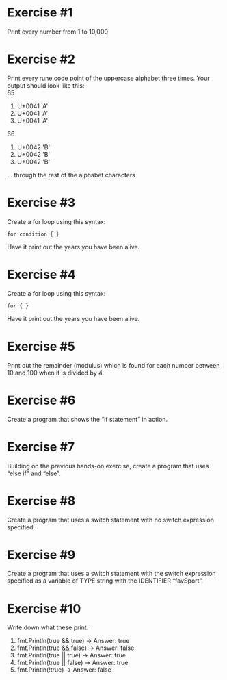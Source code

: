 # Exercise #1
Print every number from 1 to 10,000

# Exercise #2
Print every rune code point of the uppercase alphabet three times. Your output should look like this:<br/>
65
1. U+0041 'A'
2. U+0041 'A'
3. U+0041 'A'

66
1. U+0042 'B'
2. U+0042 'B'
3. U+0042 'B'

 … through the rest of the alphabet characters

# Exercise #3
Create a for loop using this syntax:

`for condition { }`

Have it print out the years you have been alive.

# Exercise #4
Create a for loop using this syntax:

`for { }`

Have it print out the years you have been alive.

# Exercise #5
Print out the remainder (modulus) which is found for each number between 10 and 100 when it is divided by 4.

# Exercise #6
Create a program that shows the “if statement” in action.

# Exercise #7
Building on the previous hands-on exercise, create a program that uses “else if” and “else”.

# Exercise #8
Create a program that uses a switch statement with no switch expression specified.

# Exercise #9
Create a program that uses a switch statement with the switch expression specified as a variable of TYPE string with the IDENTIFIER “favSport”.

# Exercise #10
Write down what these print:
1. fmt.Println(true && true) -> Answer: true
2. fmt.Println(true && false) -> Answer: false
3. fmt.Println(true || true) -> Answer: true
4. fmt.Println(true || false) -> Answer: true
5. fmt.Println(!true) -> Answer: false
